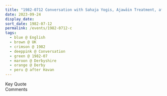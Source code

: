 ```yaml
---
title: "1982-0712 Conversation with Sahaja Yogis, Ajawāin Treatment, after the Havan after the Śhrī Bhūmī Devī Pūjā, House, Derby, Derbyshire, UK"
date: 2023-09-24
display_date: 
sort_date: 1982-07-12
permalink: /events/1982-0712-c
tags:
  - blue @ English
  - brown @ UK
  - crimson @ 1982
  - deeppink @ Conversation
  - green @ 1982-07
  - maroon @ Derbyshire
  - orange @ Derby
  - peru @ after Havan
---
```


<wave-list>
  <list-title color="green" width="75">Key Quote</list-title>
  <list-item color="BlanchedAlmond"  width="200"></list-item>
  <list-item color="Lavender"></list-item>
  <list-item color="BlanchedAlmond"></list-item>
</wave-list>

<br>

<wave-list>
  <list-title color="green" width="75">Comments</list-title>
  <list-item color="BlanchedAlmond"  width="200"></list-item>
  <list-item color="Lavender"></list-item>
  <list-item color="BlanchedAlmond"></list-item>
</wave-list>
